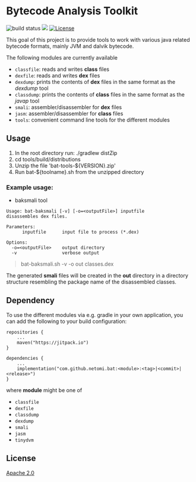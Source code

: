 # Bytecode Analysis Toolkit

![build status](https://github.com/TinyGearsOrg/bat/workflows/build-status/badge.svg)
[![](https://jitpack.io/v/TinyGearsOrg/bat.svg)](https://jitpack.io/#TinyGearsOrg/bat)
[![License](https://img.shields.io/badge/License-Apache_2.0-blue.svg)](https://opensource.org/licenses/Apache-2.0)

This goal of this project is to provide tools to work with various java related bytecode formats, mainly JVM and dalvik bytecode.

The following modules are currently available

* `classfile`: reads and writes **class** files
* `dexfile`: reads and writes **dex** files
* `dexdump`: prints the contents of **dex** files in the same format as the _dexdump_ tool
* `classdump`: prints the contents of **class** files in the same format as the _javap_ tool
* `smali`: assembler/disassembler for **dex** files
* `jasm`: assembler/disassembler for **class** files
* `tools`: convenient command line tools for the different modules

## Usage

1. In the root directory run: ./gradlew distZip
2. cd tools/build/distributions
3. Unzip the file 'bat-tools-${VERSION}.zip'
4. Run bat-${toolname}.sh from the unzipped directory

### Example usage:

* baksmali tool

```shell
Usage: bat-baksmali [-v] [-o=<outputFile>] inputfile
disassembles dex files.

Parameters:
      inputfile      input file to process (*.dex)

Options:
  -o=<outputFile>    output directory
  -v                 verbose output

```
> bat-baksmali.sh -v -o out classes.dex

The generated **smali** files will be created in the **out** directory in a directory structure resembling the package name of the disassembled classes.

## Dependency

To use the different modules via e.g. gradle in your own application, you can add the following to your build configuration:

```
repositories {
    ...
    maven("https://jitpack.io")
}

dependencies {
    ...
    implementation("com.github.netomi.bat:<module>:<tag>|<commit>|<release>")
}
```

where **module** might be one of

* `classfile` 
* `dexfile`
* `classdump`
* `dexdump`
* `smali`
* `jasm`
* `tinydvm`

## License
[Apache 2.0](http://www.apache.org/licenses/LICENSE-2.0.html)
